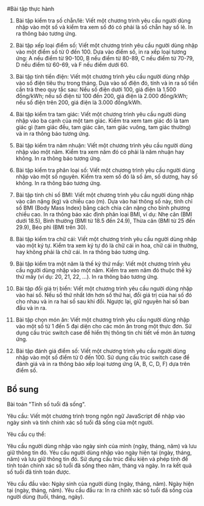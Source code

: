 #Bài tập thực hành

1. Bài tập kiểm tra số chẵn/lẻ: Viết một chương trình yêu cầu người dùng nhập vào một số và kiểm tra xem số đó có phải là số chẵn hay số lẻ. In ra thông báo tương ứng.

2. Bài tập xếp loại điểm số: Viết một chương trình yêu cầu người dùng nhập vào một điểm số từ 0 đến 100. Dựa vào điểm số, in ra xếp loại tương ứng: A nếu điểm từ 90-100, B nếu điểm từ 80-89, C nếu điểm từ 70-79, D nếu điểm từ 60-69, và F nếu điểm dưới 60.

3. Bài tập tính tiền điện: Viết một chương trình yêu cầu người dùng nhập vào số điện tiêu thụ trong tháng. Dựa vào số điện đó, tính và in ra số tiền cần trả theo quy tắc sau: Nếu số điện dưới 100, giá điện là 1.500 đồng/kWh; nếu số điện từ 100 đến 200, giá điện là 2.000 đồng/kWh; nếu số điện trên 200, giá điện là 3.000 đồng/kWh.

4. Bài tập kiểm tra tam giác: Viết một chương trình yêu cầu người dùng nhập vào ba cạnh của một tam giác. Kiểm tra xem tam giác đó là tam giác gì (tam giác đều, tam giác cân, tam giác vuông, tam giác thường) và in ra thông báo tương ứng.

5. Bài tập kiểm tra năm nhuận: Viết một chương trình yêu cầu người dùng nhập vào một năm. Kiểm tra xem năm đó có phải là năm nhuận hay không. In ra thông báo tương ứng.

6. Bài tập kiểm tra phân loại số: Viết một chương trình yêu cầu người dùng nhập vào một số nguyên. Kiểm tra xem số đó là số âm, số dương, hay số không. In ra thông báo tương ứng.

7. Bài tập tính chỉ số BMI: Viết một chương trình yêu cầu người dùng nhập vào cân nặng (kg) và chiều cao (m). Dựa vào hai thông số này, tính chỉ số BMI (Body Mass Index) bằng cách chia cân nặng cho bình phương chiều cao. In ra thông báo xác định phân loại BMI, ví dụ: Nhẹ cân (BMI dưới 18.5), Bình thường (BMI từ 18.5 đến 24.9), Thừa cân (BMI từ 25 đến 29.9), Béo phì (BMI trên 30).

8. Bài tập kiểm tra chữ cái: Viết một chương trình yêu cầu người dùng nhập vào một ký tự. Kiểm tra xem ký tự đó là chữ cái in hoa, chữ cái in thường, hay không phải là chữ cái. In ra thông báo tương ứng.

9. Bài tập kiểm tra một năm là thế kỷ thứ mấy: Viết một chương trình yêu cầu người dùng nhập vào một năm. Kiểm tra xem năm đó thuộc thế kỷ thứ mấy (ví dụ: 20, 21, 22, ...). In ra thông báo tương ứng.

10. Bài tập đổi giá trị biến: Viết một chương trình yêu cầu người dùng nhập vào hai số. Nếu số thứ nhất lớn hơn số thứ hai, đổi giá trị của hai số đó cho nhau và in ra hai số sau khi đổi. Ngược lại, giữ nguyên hai số ban đầu và in ra.

11. Bài tập chọn món ăn: Viết một chương trình yêu cầu người dùng nhập vào một số từ 1 đến 5 đại diện cho các món ăn trong một thực đơn. Sử dụng cấu trúc switch case để hiển thị thông tin chi tiết về món ăn tương ứng.

12. Bài tập đánh giá điểm số: Viết một chương trình yêu cầu người dùng nhập vào một số điểm từ 0 đến 100. Sử dụng cấu trúc switch case để đánh giá và in ra thông báo xếp loại tương ứng (A, B, C, D, F) dựa trên điểm số.


## Bổ sung
Bài toán "Tính số tuổi đã sống".

Yêu cầu: Viết một chương trình trong ngôn ngữ JavaScript 
để nhập vào ngày sinh và tính chính xác số tuổi đã sống của một người.

Yêu cầu cụ thể:

Yêu cầu người dùng nhập vào ngày sinh của mình (ngày, tháng, năm) và lưu giữ thông tin đó.
Yêu cầu người dùng nhập vào ngày hiện tại (ngày, tháng, năm) và lưu giữ thông tin đó.
Sử dụng cấu trúc điều kiện và phép tính để tính toán chính xác số tuổi đã sống theo năm, tháng và ngày.
In ra kết quả số tuổi đã tính toán được.

Yêu cầu đầu vào:
    Ngày sinh của người dùng (ngày, tháng, năm).
    Ngày hiện tại (ngày, tháng, năm).
Yêu cầu đầu ra:
    In ra chính xác số tuổi đã sống của người dùng (tuổi, tháng, ngày).